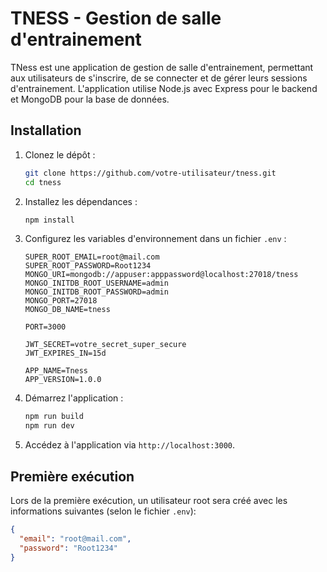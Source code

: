 # TNESS - Gestion de salle d'entrainement
TNess est une application de gestion de salle d'entrainement, permettant aux utilisateurs de s'inscrire, de se connecter et de gérer leurs sessions d'entrainement. L'application utilise Node.js avec Express pour le backend et MongoDB pour la base de données.

## Installation
1. Clonez le dépôt :
   ```bash
   git clone https://github.com/votre-utilisateur/tness.git
   cd tness
   ```
2. Installez les dépendances :
   ```bash
   npm install
   ```
3. Configurez les variables d'environnement dans un fichier `.env` :
   ```env
   SUPER_ROOT_EMAIL=root@mail.com
   SUPER_ROOT_PASSWORD=Root1234
   MONGO_URI=mongodb://appuser:apppassword@localhost:27018/tness
   MONGO_INITDB_ROOT_USERNAME=admin
   MONGO_INITDB_ROOT_PASSWORD=admin
   MONGO_PORT=27018
   MONGO_DB_NAME=tness

   PORT=3000

   JWT_SECRET=votre_secret_super_secure
   JWT_EXPIRES_IN=15d

   APP_NAME=Tness
   APP_VERSION=1.0.0
   ```
4. Démarrez l'application :
   ```bash
   npm run build
   npm run dev
   ```
5. Accédez à l'application via `http://localhost:3000`.

## Première exécution
Lors de la première exécution, un utilisateur root sera créé avec les informations suivantes (selon le fichier `.env`):
```json
{
  "email": "root@mail.com",
  "password": "Root1234"
}
```